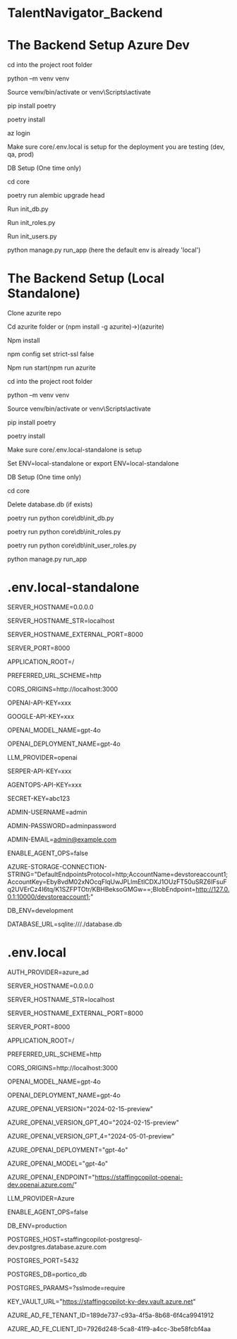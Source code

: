 # TalentNavigator_Backend
# The Backend Setup Azure Dev 

 

cd into the project root folder 

python –m venv venv 

Source venv/bin/activate or venv\Scripts\activate 

pip install poetry 

poetry install  

az login 

Make sure core/.env.local is setup for the deployment you are testing (dev, qa, prod) 

DB Setup (One time only) 

cd core 

poetry run alembic upgrade head 

Run init_db.py 

Run init_roles.py 

Run init_users.py 

python manage.py run_app (here the default env is already 'local') 

 

 

 

# The Backend Setup (Local Standalone) 

 

Clone azurite repo 

Cd azurite folder or (npm install -g azurite)->)(azurite) 

Npm install  

npm config set strict-ssl false 

Npm run start(npm run azurite 

 

cd into the project root folder 

python –m venv venv 

Source venv/bin/activate or venv\Scripts\activate 

pip install poetry 

poetry install  

Make sure core/.env.local-standalone is setup 

Set ENV=local-standalone or export ENV=local-standalone 

DB Setup (One time only) 

cd core 

Delete database.db (if exists) 

poetry run python core\db\init_db.py 

poetry run python core\db\init_roles.py 

poetry run python core\db\init_user_roles.py 

python manage.py run_app 

 

 

# .env.local-standalone 

SERVER_HOSTNAME=0.0.0.0 

SERVER_HOSTNAME_STR=localhost 

SERVER_HOSTNAME_EXTERNAL_PORT=8000 

SERVER_PORT=8000 

APPLICATION_ROOT=/ 

PREFERRED_URL_SCHEME=http 

CORS_ORIGINS=http://localhost:3000 

OPENAI-API-KEY=xxx 

GOOGLE-API-KEY=xxx 

OPENAI_MODEL_NAME=gpt-4o 

OPENAI_DEPLOYMENT_NAME=gpt-4o 

LLM_PROVIDER=openai 

SERPER-API-KEY=xxx 

AGENTOPS-API-KEY=xxx 

SECRET-KEY=abc123 

ADMIN-USERNAME=admin 

ADMIN-PASSWORD=adminpassword 

ADMIN-EMAIL=admin@example.com 

ENABLE_AGENT_OPS=false 

AZURE-STORAGE-CONNECTION-STRING="DefaultEndpointsProtocol=http;AccountName=devstoreaccount1;AccountKey=Eby8vdM02xNOcqFlqUwJPLlmEtlCDXJ1OUzFT50uSRZ6IFsuFq2UVErCz4I6tq/K1SZFPTOtr/KBHBeksoGMGw==;BlobEndpoint=http://127.0.0.1:10000/devstoreaccount1;" 
 

DB_ENV=development 

DATABASE_URL=sqlite:///./database.db 

 

 

# .env.local 

AUTH_PROVIDER=azure_ad 

SERVER_HOSTNAME=0.0.0.0 

SERVER_HOSTNAME_STR=localhost 

SERVER_HOSTNAME_EXTERNAL_PORT=8000 

SERVER_PORT=8000 

APPLICATION_ROOT=/ 

PREFERRED_URL_SCHEME=http 

CORS_ORIGINS=http://localhost:3000 

OPENAI_MODEL_NAME=gpt-4o 

OPENAI_DEPLOYMENT_NAME=gpt-4o 

AZURE_OPENAI_VERSION="2024-02-15-preview" 

AZURE_OPENAI_VERSION_GPT_4O="2024-02-15-preview" 

AZURE_OPENAI_VERSION_GPT_4="2024-05-01-preview" 

AZURE_OPENAI_DEPLOYMENT="gpt-4o" 

AZURE_OPENAI_MODEL="gpt-4o" 

AZURE_OPENAI_ENDPOINT="https://staffingcopilot-openai-dev.openai.azure.com/" 

LLM_PROVIDER=Azure 

ENABLE_AGENT_OPS=false 

DB_ENV=production 

POSTGRES_HOST=staffingcopilot-postgresql-dev.postgres.database.azure.com 

POSTGRES_PORT=5432 

POSTGRES_DB=portico_db 

POSTGRES_PARAMS=?sslmode=require 

KEY_VAULT_URL="https://staffingcopilot-kv-dev.vault.azure.net" 

AZURE_AD_FE_TENANT_ID=189de737-c93a-4f5a-8b68-6f4ca9941912 

AZURE_AD_FE_CLIENT_ID=7926d248-5ca8-41f9-a4cc-3be58fcbf4aa 
